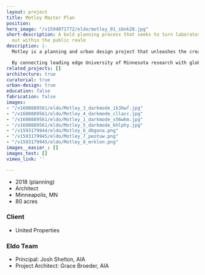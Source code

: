 ```yaml
---
layout: project
title: Motley Master Plan
position: 
hero_image: "/v1594071772/eldo/motley_01_sbnk28.jpg"
short-description: A bold planning process that seeks to turn laboratories inside
  out within the public realm
description: |-
  Motley is a planning and urban design project that unleashes the creative energy from a collision between the best minds of University of Minnesota’s research labs, community organizations, world-class designers and artists at the urban nexus of two cities, the campus, and the Mississippi river.

  By connecting leading edge University of Minnesota research with global artists and world class designers, Motley will become a center for innovation and new ideas in Minnesota, and a window to the world for its diverse communities.
related_projects: []
architecture: true
curatorial: true
urban-design: true
education: false
fabrication: false
images:
- "/v1600889561/eldo/Motley_3_darkmode_ik3bwf.jpg"
- "/v1600889561/eldo/Motley_4_darkmode_cllacc.jpg"
- "/v1600889561/eldo/Motley_1_darkmode_s56wkm.jpg"
- "/v1600889561/eldo/Motley_5_darkmode_bhlphy.jpg"
- "/v1593179944/eldo/Motley_6_dbgona.png"
- "/v1593179945/eldo/Motley_7_peotuw.png"
- "/v1593179945/eldo/Motley_8_mrklon.png"
images__easier_: []
images_test: []
vimeo_link: ''

---
```

* 2018 (planning)
* Architect
* Minneapolis, MN
* 80 acres

### Client

* United Properties

### Eldo Team

* Principal: Josh Shelton, AIA
* Project Architect: Grace Broeder, AIA